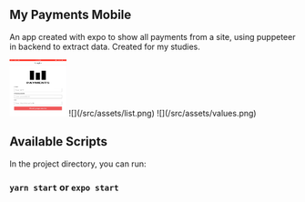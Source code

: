 ## My Payments Mobile

An app created with expo to show all payments from a site, using puppeteer in backend to extract data.
Created for my studies.

<img src="https://raw.githubusercontent.com/JanioSamuel/my-payments-mobile/master/assets/login.png" width="100" height="100" />
![](/src/assets/list.png)
![](/src/assets/values.png)

## Available Scripts

In the project directory, you can run:

### `yarn start` or `expo start`
